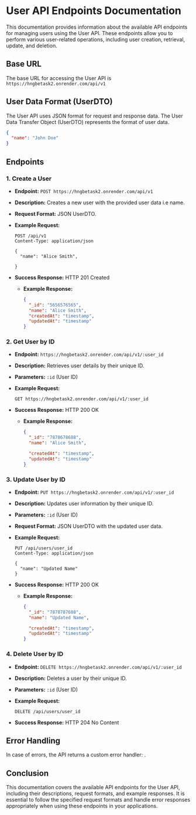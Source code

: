 # User API Endpoints Documentation

This documentation provides information about the available API endpoints for managing users using the User API. These endpoints allow you to perform various user-related operations, including user creation, retrieval, update, and deletion.

## Base URL

The base URL for accessing the User API is `https://hngbetask2.onrender.com/api/v1`

## User Data Format (UserDTO)

The User API uses JSON format for request and response data. The User Data Transfer Object (UserDTO) represents the format of user data.

```json
{
  "name": "John Doe"
}
```

## Endpoints

### 1. Create a User

- **Endpoint:** `POST https://hngbetask2.onrender.com/api/v1`
- **Description:** Creates a new user with the provided user data i.e name.
- **Request Format:** JSON UserDTO.
- **Example Request:**

  ```http
  POST /api/v1
  Content-Type: application/json

  {
    "name": "Alice Smith",

  }
  ```

- **Success Response:** HTTP 201 Created

  - **Example Response:**

    ```json
    {
      "_id": "5656576565",
      "name": "Alice Smith",
      "createdAt": "timestamp",
      "updatedAt": "timestamp"
    }
    ```

### 2. Get User by ID

- **Endpoint:** `https://hngbetask2.onrender.com/api/v1/:user_id`
- **Description:** Retrieves user details by their unique ID.
- **Parameters:** `:id` (User ID)
- **Example Request:**

  ```http
  GET https://hngbetask2.onrender.com/api/v1/:user_id
  ```

- **Success Response:** HTTP 200 OK

  - **Example Response:**

    ```json
    {
      "_id": "7878678688",
      "name": "Alice Smith",

      "createdAt": "timestamp",
      "updatedAt": "timestamp"
    }
    ```

### 3. Update User by ID

- **Endpoint:** `PUT https://hngbetask2.onrender.com/api/v1/:user_id`
- **Description:** Updates user information by their unique ID.
- **Parameters:** `:id` (User ID)
- **Request Format:** JSON UserDTO with the updated user data.
- **Example Request:**

  ```http
  PUT /api/users/user_id
  Content-Type: application/json

  {
    "name": "Updated Name"
  }
  ```

- **Success Response:** HTTP 200 OK

  - **Example Response:**

    ```json
    {
      "_id": "7878787688",
      "name": "Updated Name",

      "createdAt": "timestamp",
      "updatedAt": "timestamp"
    }
    ```

### 4. Delete User by ID

- **Endpoint:** `DELETE https://hngbetask2.onrender.com/api/v1/:user_id`
- **Description:** Deletes a user by their unique ID.
- **Parameters:** `:id` (User ID)
- **Example Request:**

  ```http
  DELETE /api/users/user_id
  ```

- **Success Response:** HTTP 204 No Content

## Error Handling

In case of errors, the API returns a custom error handler:
.

## Conclusion

This documentation covers the available API endpoints for the User API, including their descriptions, request formats, and example responses. It is essential to follow the specified request formats and handle error responses appropriately when using these endpoints in your applications.
